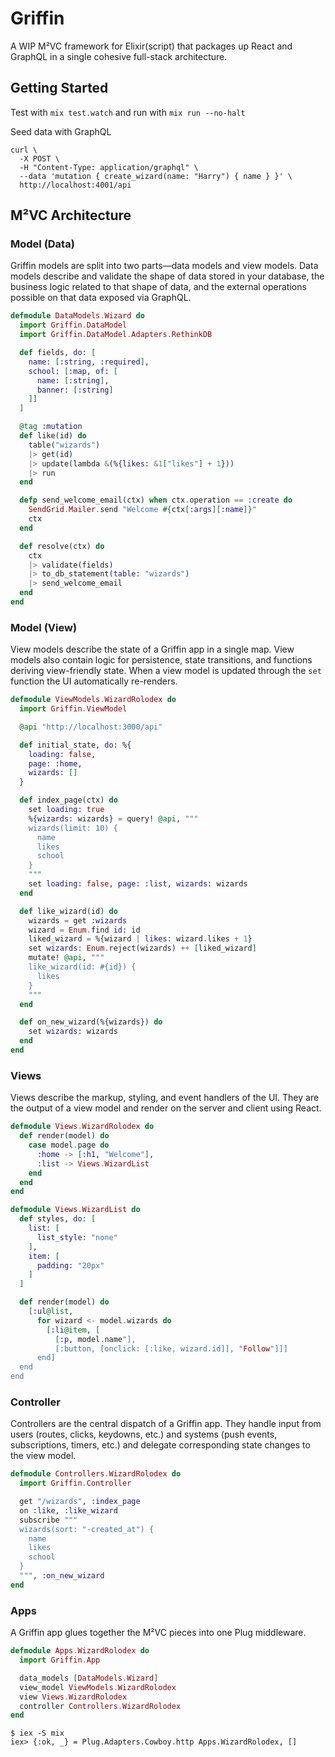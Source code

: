 # Griffin

A WIP M²VC framework for Elixir(script) that packages up React and GraphQL in a single cohesive full-stack architecture.

## Getting Started

Test with `mix test.watch` and run with `mix run --no-halt`

Seed data with GraphQL

```
curl \
  -X POST \
  -H "Content-Type: application/graphql" \
  --data 'mutation { create_wizard(name: "Harry") { name } }' \
  http://localhost:4001/api
```

## M²VC Architecture

### Model (Data)

Griffin models are split into two parts—data models and view models. Data models describe and validate the shape of data stored in your database, the business logic related to that shape of data, and the external operations possible on that data exposed via GraphQL.

````elixir
defmodule DataModels.Wizard do
  import Griffin.DataModel
  import Griffin.DataModel.Adapters.RethinkDB

  def fields, do: [
    name: [:string, :required],
    school: [:map, of: [
      name: [:string],
      banner: [:string]
    ]]
  ]

  @tag :mutation
  def like(id) do
    table("wizards")
    |> get(id)
    |> update(lambda &(%{likes: &1["likes"] + 1}))
    |> run
  end

  defp send_welcome_email(ctx) when ctx.operation == :create do
    SendGrid.Mailer.send "Welcome #{ctx[:args][:name]}"
    ctx
  end

  def resolve(ctx) do
    ctx
    |> validate(fields)
    |> to_db_statement(table: "wizards")
    |> send_welcome_email
  end
end
````

### Model (View)

View models describe the state of a Griffin app in a single map. View models also contain logic for persistence, state transitions, and functions deriving view-friendly state. When a view model is updated through the `set` function the UI automatically re-renders.

```elixir
defmodule ViewModels.WizardRolodex do
  import Griffin.ViewModel

  @api "http://localhost:3000/api"

  def initial_state, do: %{
    loading: false,
    page: :home,
    wizards: []
  }

  def index_page(ctx) do
    set loading: true
    %{wizards: wizards} = query! @api, """
    wizards(limit: 10) {
      name
      likes
      school
    }
    """
    set loading: false, page: :list, wizards: wizards
  end

  def like_wizard(id) do
    wizards = get :wizards
    wizard = Enum.find id: id
    liked_wizard = %{wizard | likes: wizard.likes + 1}
    set wizards: Enum.reject(wizards) ++ [liked_wizard]
    mutate! @api, """
    like_wizard(id: #{id}) {
      likes
    }
    """
  end

  def on_new_wizard(%{wizards}) do
    set wizards: wizards
  end
end
```

### Views

Views describe the markup, styling, and event handlers of the UI. They are the output of a view model and render on the server and client using React.

```elixir
defmodule Views.WizardRolodex do
  def render(model) do
    case model.page do
      :home -> [:h1, "Welcome"],
      :list -> Views.WizardList
    end
  end
end
```

```elixir
defmodule Views.WizardList do
  def styles, do: [
    list: [
      list_style: "none"
    ],
    item: [
      padding: "20px"
    ]
  ]

  def render(model) do
    [:ul@list,
      for wizard <- model.wizards do
        [:li@item, [
          [:p, model.name"],
          [:button, [onclick: [:like, wizard.id]], "Follow"]]]
      end]
  end
end
```

### Controller

Controllers are the central dispatch of a Griffin app. They handle input from users (routes, clicks, keydowns, etc.) and systems (push events, subscriptions, timers, etc.) and delegate corresponding state changes to the view model.

```elixir
defmodule Controllers.WizardRolodex do
  import Griffin.Controller

  get "/wizards", :index_page
  on :like, :like_wizard
  subscribe """
  wizards(sort: "-created_at") {
    name
    likes
    school
  }
  """, :on_new_wizard
end
```

### Apps

A Griffin app glues together the M²VC pieces into one Plug middleware.

```elixir
defmodule Apps.WizardRolodex do
  import Griffin.App

  data_models [DataModels.Wizard]
  view_model ViewModels.WizardRolodex
  view Views.WizardRolodex
  controller Controllers.WizardRolodex
end
```

```
$ iex -S mix
iex> {:ok, _} = Plug.Adapters.Cowboy.http Apps.WizardRolodex, []
```
